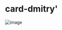 # card-dmitry'
![image](https://github.com/miroshkindmitry/card-dmitry/assets/163112753/b8838814-902c-4ac7-8f43-92047c34bd93)
